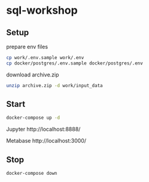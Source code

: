 # sql-workshop

## Setup

prepare env files

```bash
cp work/.env.sample work/.env
cp docker/postgres/.env.sample docker/postgres/.env
```

download archive.zip

```bash
unzip archive.zip -d work/input_data
```

## Start

```bash
docker-compose up -d
```

Jupyter
http://localhost:8888/

Metabase
http://localhost:3000/


## Stop

```bash
docker-compose down
```
